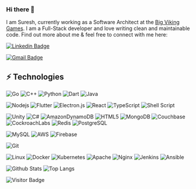 ### Hi there 👋

I am Suresh, currently working as a Software Architect at the [Big Viking Games](https://www.bigvikinggames.com). I am a Full-Stack developer and love writing clean and maintainable code. Find out more about me & feel free to connect with me here:

[![Linkedin Badge](https://img.shields.io/badge/-sureshcth-blue?style=flat-square&logo=Linkedin&logoColor=white&link=https://www.linkedin.com/in/sureshcth)](https://www.linkedin.com/in/sureshcth/)
<!--
[![Medium Badge](https://img.shields.io/badge/rashedul-alam-12100E?style=flat-square&logo=medium&logoColor=white&link=https://rashedul-alam.medium.com/)](https://rashedul-alam.medium.com/)
[![Gmail Badge](https://img.shields.io/badge/-sureshcth@gmail.com-c14438?style=flat-square&logo=Gmail&logoColor=white&link=mailto:sureshcth@gmail.com)](mailto:sureshcth@gmail.com)
-->

[![Gmail Badge](https://img.shields.io/badge/-sureshk.gec@gmail.com-c14438?style=flat-square&logo=Gmail&logoColor=white&link=mailto:sureshk.gec@gmail.com)](mailto:sureshk.gec@gmail.com)
<!--
[![Facebook Badge](https://img.shields.io/badge/rashedul.alam.anik.2-1877F2?style=flat-square&logo=facebook&logoColor=white&link=https://www.facebook.com/rashedul.alam.anik.2/)](https://www.facebook.com/rashedul.alam.anik.2/)
-->


## ⚡ Technologies

![Go](https://img.shields.io/badge/go-%2300ADD8.svg?style=flat-square&logo=go&logoColor=white)
![C++](https://img.shields.io/badge/-C++-00599C?style=flat-square&logo=c)
![Python](https://img.shields.io/badge/-Python-black?style=flat-square&logo=Python)
![Dart](https://img.shields.io/badge/Dart-0175C2?style=for-flat-square&logo=dart&logoColor=white)
![Java](https://img.shields.io/badge/java-%23ED8B00.svg?style=flat-square&logo=java&logoColor=white)
<!--
![PHP](https://img.shields.io/badge/php-%23777BB4.svg?style=flat-square&logo=php&logoColor=white)
![Perl](https://img.shields.io/badge/perl-%2339457E.svg?style=flat-square&logo=perl&logoColor=white)
![JavaScript](https://img.shields.io/badge/-JavaScript-black?style=flat-square&logo=javascript)
![Ruby](https://img.shields.io/badge/ruby-%23CC342D.svg?style=flat-square&logo=ruby&logoColor=white)
-->
![Nodejs](https://img.shields.io/badge/-Nodejs-black?style=flat-square&logo=Node.js)
![Flutter](https://img.shields.io/badge/Flutter-%2302569B.svg?style=flat-square&logo=Flutter&logoColor=white)
![Electron.js](https://img.shields.io/badge/Electron-191970?style=flat-square&logo=Electron&logoColor=white)
![React](https://img.shields.io/badge/-React-black?style=flat-square&logo=react)
![TypeScript](https://img.shields.io/badge/-TypeScript-007ACC?style=flat-square&logo=typescript)
![Shell Script](https://img.shields.io/badge/shell_script-%23121011.svg?style=flat-square&logo=gnu-bash&logoColor=white)
<!--
![Swift](https://img.shields.io/badge/swift-F54A2A?style=flat-square&logo=swift&logoColor=white)
![Kotlin](https://img.shields.io/badge/kotlin-%230095D5.svg?style=flat-square&logo=kotlin&logoColor=white)
-->
![Unity](https://img.shields.io/badge/unity-%23000000.svg?style=flat-square&logo=unity&logoColor=white)
![C#](https://img.shields.io/badge/c%23-%23239120.svg?style=flat-square&logo=c-sharp&logoColor=white)
![AmazonDynamoDB](https://img.shields.io/badge/Amazon%20DynamoDB-4053D6?style=flat-square&logo=Amazon%20DynamoDB&logoColor=white)
![HTML5](https://img.shields.io/badge/-HTML5-E34F26?style=flat-square&logo=html5&logoColor=white)
![MongoDB](https://img.shields.io/badge/-MongoDB-black?style=flat-square&logo=mongodb)
![Couchbase](https://img.shields.io/badge/Couchbase-EA2328?style=flat-square&logo=couchbase&logoColor=white)
![CockroachLabs](https://img.shields.io/badge/Cockroach%20Labs-6933FF?style=flat-square&logo=Cockroach%20Labs&logoColor=white)
![Redis](https://img.shields.io/badge/-Redis-black?style=flat-square&logo=Redis)
![PostgreSQL](https://img.shields.io/badge/-PostgreSQL-336791?style=flat-square&logo=postgresql)
<!--
![MariaDB](https://img.shields.io/badge/MariaDB-003545?style=flat-square&logo=mariadb&logoColor=white)
-->
![MySQL](https://img.shields.io/badge/-MySQL-black?style=flat-square&logo=mysql)
![AWS](https://img.shields.io/badge/Amazon%20AWS-232F3E?style=flat-square&logo=amazon-aws)
![Firebase](https://img.shields.io/badge/Firebase-039BE5?style=flat-square&logo=Firebase&logoColor=white)
<!--
![Android](https://img.shields.io/badge/Android-3DDC84?style=flat-square&logo=android&logoColor=white)
![IOS](https://img.shields.io/badge/iOS-000000?style=flat-square&logo=ios&logoColor=white)
-->
![Git](https://img.shields.io/badge/-Git-black?style=flat-square&logo=git)
<!--
![GitHub](https://img.shields.io/badge/-GitHub-181717?style=flat-square&logo=github)
![GitLab](https://img.shields.io/badge/-GitLab-FCA121?style=flat-square&logo=gitlab)
![BitBucket](https://img.shields.io/badge/-BitBucket-darkblue?style=flat-square&logo=bitbucket)
-->
![Linux](https://img.shields.io/badge/Linux-FCC624?style=flat-square&logo=linux&logoColor=black)
![Docker](https://img.shields.io/badge/docker-%230db7ed.svg?style=flat-square&logo=docker&logoColor=white)
![Kubernetes](https://img.shields.io/badge/kubernetes-%23326ce5.svg?style=flat-square&logo=kubernetes&logoColor=white)
![Apache](https://img.shields.io/badge/apache-%23D42029.svg?style=flat-square&logo=apache&logoColor=white)
![Nginx](https://img.shields.io/badge/nginx-%23009639.svg?style=flat-square&logo=nginx&logoColor=white)
![Jenkins](https://img.shields.io/badge/jenkins-%232C5263.svg?style=flat-square&logo=jenkins&logoColor=white)
![Ansible](https://img.shields.io/badge/ansible-%231A1918.svg?style=flat-square&logo=ansible&logoColor=white)
<!--
![GraphQL](https://img.shields.io/badge/-GraphQL-E10098?style=flat-square&logo=graphql)
![Apollo GraphQL](https://img.shields.io/badge/-Apollo%20GraphQL-311C87?style=flat-square&logo=apollo-graphql)
-->

![Github Stats](https://github-readme-stats.vercel.app/api?username=sureshcth&count_private=true&show_icons=true&include_all_commits=true)
![Top Langs](https://github-readme-stats.vercel.app/api/top-langs/?username=sureshcth&hide=TeX&layout=compact)

![Visitor Badge](https://visitor-badge.laobi.icu/badge?page_id=sureshcth.sureshcth)




<!--

### Hi there 👋


**sureshcth/sureshcth** is a ✨ _special_ ✨ repository because its `README.md` (this file) appears on your GitHub profile.

Here are some ideas to get you started:

- 🔭 I’m currently working on ...
- 🌱 I’m currently learning ...
- 👯 I’m looking to collaborate on ...
- 🤔 I’m looking for help with ...
- 💬 Ask me about ...
- 📫 How to reach me: ...
- 😄 Pronouns: ...
- ⚡ Fun fact: ...
-->
